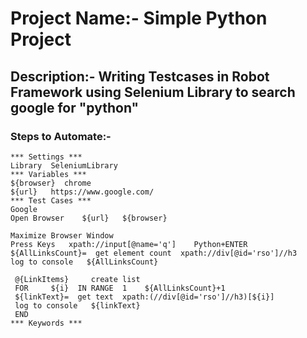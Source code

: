 # Project Name:- Simple Python Project

## Description:- Writing Testcases in Robot Framework using Selenium Library to search google for "python" 

### Steps to Automate:- 

    *** Settings ***
    Library  SeleniumLibrary
    *** Variables ***
    ${browser}  chrome
    ${url}   https://www.google.com/
    *** Test Cases ***
    Google
    Open Browser    ${url}   ${browser}

    Maximize Browser Window
    Press Keys   xpath://input[@name='q']    Python+ENTER
    ${AllLinksCount}=  get element count  xpath://div[@id='rso']//h3
    log to console   ${AllLinksCount}

     @{LinkItems}     create list
     FOR     ${i}  IN RANGE  1    ${AllLinksCount}+1
     ${linkText}=  get text  xpath:(//div[@id='rso']//h3)[${i}]
     log to console   ${linkText}
     END
    *** Keywords ***
